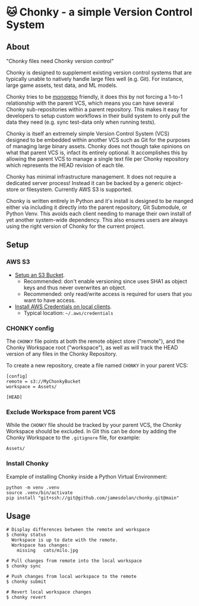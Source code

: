 # 🐱 Chonky - a simple Version Control System
## About
"Chonky files need Chonky version control"

Chonky is designed to supplement existing version control systems that are
typically unable to natively handle large files well (e.g. Git). For instance,
large game assets, test data, and ML models.

Chonky tries to be [monorepo](https://en.wikipedia.org/wiki/Monorepo) friendly,
it does this by not forcing a 1-to-1 relationship with the parent VCS, which
means you can have several Chonky sub-repositories within a parent repository.
This makes it easy for developers to setup custom workflows in their build
system to only pull the data they need (e.g. sync test-data only when running
tests).

Chonky is itself an extremely simple Version Control System (VCS) designed to be
embedded within another VCS such as Git for the purposes of managing large
binary assets. Chonky does not though take opinions on what that parent VCS is,
infact its entirely optional. It accomplishes this by allowing the parent VCS to
manage a single text file per Chonky repository which represents the HEAD
revision of each tile.

Chonky has minimal infrastructure management. It does not require a dedicated
server process! Instead it can be backed by a generic object-store or 
filesystem. Currently AWS S3 is supported.

Chonky is written entirely in Python and it's install is designed to be manged
either via including it directly into the parent repository, Git Submodule, or
Python Venv. This avoids each client needing to manage their own install of yet
another system-wide dependency. This also ensures users are always using the
right version of Chonky for the current project.

## Setup
### AWS S3
- [Setup an S3 Bucket](https://docs.aws.amazon.com/AmazonS3/latest/userguide/GetStartedWithS3.html).
  - Recommended: don't enable versioning since uses SHA1 as object keys and thus never overwrites an object.
  - Recommended: only read/write access is required for users that you want to have access.
- [Install AWS Credentials on local clients](https://docs.aws.amazon.com/cli/latest/userguide/cli-configure-files.html).
  - Typical location: `~/.aws/credentials`
### CHONKY config
The `CHONKY` file points at both the remote object store ("remote"), and the
Chonky Workspace root ("workspace"), as well as will track the HEAD version of
any files in the Chonky Repository.

To create a new repository, create a file named `CHONKY` in your parent VCS:
```
[config]
remote = s3://MyChonkyBucket
workspace = Assets/

[HEAD]
```
### Exclude Workspace from parent VCS
While the `CHONKY` file should be tracked by your parent VCS, the Chonky
Workspace should be excluded. In Git this can be done by adding the Chonky
Workspace to the `.gitignore` file, for example:
```
Assets/
```
### Install Chonky
Example of installing Chonky inside a Python Virtual Environment:
```
python -m venv .venv
source .venv/bin/activate
pip install "git+ssh://git@github.com/jamesdolan/chonky.git@main"
```

## Usage
```
# Display differences between the remote and workspace
$ chonky status
  Workspace is up to date with the remote.
  Workspace has changes:
    missing   cats/milo.jpg

# Pull changes from remote into the local workspace
$ chonky sync

# Push changes from local workspace to the remote
$ chonky submit

# Revert local workspace changes
$ chonky revert
```
